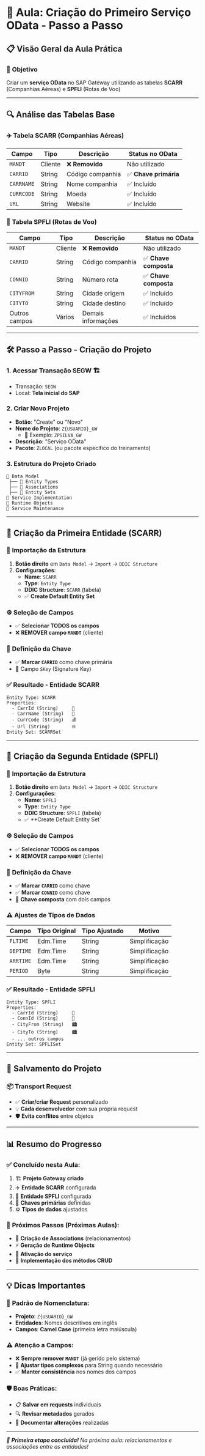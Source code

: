 # 🚀 Aula: Criação do Primeiro Serviço OData - Passo a Passo

## 📋 **Visão Geral da Aula Prática**

### 🎯 **Objetivo**
Criar um **serviço OData** no SAP Gateway utilizando as tabelas **SCARR** (Companhias Aéreas) e **SPFLI** (Rotas de Voo)

---

## 🔍 **Análise das Tabelas Base**

### ✈️ **Tabela SCARR (Companhias Aéreas)**
| Campo | Tipo | Descrição | Status no OData |
|-------|------|-----------|-----------------|
| `MANDT` | Cliente | ❌ **Removido** | Não utilizado |
| `CARRID` | String | Código companhia | ✅ **Chave primária** |
| `CARRNAME` | String | Nome companhia | ✅ Incluído |
| `CURRCODE` | String | Moeda | ✅ Incluído |
| `URL` | String | Website | ✅ Incluído |

### 🛫 **Tabela SPFLI (Rotas de Voo)**
| Campo | Tipo | Descrição | Status no OData |
|-------|------|-----------|-----------------|
| `MANDT` | Cliente | ❌ **Removido** | Não utilizado |
| `CARRID` | String | Código companhia | ✅ **Chave composta** |
| `CONNID` | String | Número rota | ✅ **Chave composta** |
| `CITYFROM` | String | Cidade origem | ✅ Incluído |
| `CITYTO` | String | Cidade destino | ✅ Incluído |
| Outros campos | Vários | Demais informações | ✅ Incluídos |

---

## 🛠️ **Passo a Passo - Criação do Projeto**

### 1. **Acessar Transação SEGW** 🏗️
- Transação: `SEGW`
- Local: **Tela inicial do SAP**

### 2. **Criar Novo Projeto**
- **Botão**: "Create" ou "Novo"
- **Nome do Projeto**: `Z{USUARIO}_GW`
  - 📝 Exemplo: `ZPSILVA_GW`
- **Descrição**: "Serviço OData"
- **Pacote**: `ZLOCAL` (ou pacote específico do treinamento)

### 3. **Estrutura do Projeto Criado**
```
📁 Data Model
 ├── 📁 Entity Types
 ├── 📁 Associations  
 ├── 📁 Entity Sets
📁 Service Implementation
📁 Runtime Objects
📁 Service Maintenance
```

---

## 🎯 **Criação da Primeira Entidade (SCARR)**

### 🔧 **Importação da Estrutura**
1. **Botão direito** em `Data Model` → `Import` → `DDIC Structure`
2. **Configurações**:
   - **Name**: `SCARR`
   - **Type**: `Entity Type`
   - **DDIC Structure**: `SCARR` (tabela)
   - ✅ **Create Default Entity Set**

### ⚙️ **Seleção de Campos**
- ✅ **Selecionar TODOS os campos**
- ❌ **REMOVER campo `MANDT`** (cliente)

### 🔑 **Definição da Chave**
- ✅ **Marcar `CARRID`** como chave primária
- 📌 Campo `SKey` (Signature Key)

### ✅ **Resultado - Entidade SCARR**
```abap
Entity Type: SCARR
Properties:
  - CarrId (String)     🔑
  - CarrName (String)   📝
  - CurrCode (String)   💰
  - Url (String)        🌐
Entity Set: SCARRSet
```

---

## 🎯 **Criação da Segunda Entidade (SPFLI)**

### 🔧 **Importação da Estrutura**
1. **Botão direito** em `Data Model` → `Import` → `DDIC Structure`
2. **Configurações**:
   - **Name**: `SPFLI`
   - **Type**: `Entity Type`
   - **DDIC Structure**: `SPFLI` (tabela)
   - ✅ **Create Default Entity Set`

### ⚙️ **Seleção de Campos**
- ✅ **Selecionar TODOS os campos**
- ❌ **REMOVER campo `MANDT`** (cliente)

### 🔑 **Definição da Chave**
- ✅ **Marcar `CARRID`** como chave
- ✅ **Marcar `CONNID`** como chave
- 📌 **Chave composta** com dois campos

### ⚠️ **Ajustes de Tipos de Dados**
| Campo | Tipo Original | Tipo Ajustado | Motivo |
|-------|---------------|---------------|--------|
| `FLTIME` | Edm.Time | String | Simplificação |
| `DEPTIME` | Edm.Time | String | Simplificação |
| `ARRTIME` | Edm.Time | String | Simplificação |
| `PERIOD` | Byte | String | Simplificação |

### ✅ **Resultado - Entidade SPFLI**
```abap
Entity Type: SPFLI
Properties:
  - CarrId (String)     🔑
  - ConnId (String)     🔑
  - CityFrom (String)   🏙️
  - CityTo (String)     🏙️
  - ... outros campos
Entity Set: SPFLISet
```

---

## 💾 **Salvamento do Projeto**

### 📦 **Transport Request**
- ✅ **Criar/criar Request** personalizado
- 💡 **Cada desenvolvedor** com sua própria request
- 🛡️ **Evita conflitos** entre objetos

---

## 📊 **Resumo do Progresso**

### ✅ **Concluído nesta Aula:**
1. 🏗️ **Projeto Gateway criado**
2. ✈️ **Entidade SCARR** configurada
3. 🛫 **Entidade SPFLI** configurada
4. 🔑 **Chaves primárias** definidas
5. ⚙️ **Tipos de dados** ajustados

### 🎯 **Próximos Passos (Próximas Aulas):**
- 🔗 **Criação de Associations** (relacionamentos)
- ⚡ **Geração de Runtime Objects**
- 🚀 **Ativação do serviço**
- 🔧 **Implementação dos métodos CRUD**

---

## 💡 **Dicas Importantes**

### 🎨 **Padrão de Nomenclatura:**
- **Projeto**: `Z{USUARIO}_GW`
- **Entidades**: Nomes descritivos em inglês
- **Campos**: **Camel Case** (primeira letra maiúscula)

### ⚠️ **Atenção a Campos:**
- ❌ **Sempre remover `MANDT`** (já gerido pelo sistema)
- 🔄 **Ajustar tipos complexos** para String quando necessário
- ✅ **Manter consistência** nos nomes dos campos

### 🛡️ **Boas Práticas:**
- 📋 **Salvar em requests** individuais
- 🔍 **Revisar metadados** gerados
- 📝 **Documentar alterações** realizadas

---
*🎉 **Primeira etapa concluída!** Na próxima aula: relacionamentos e associações entre as entidades!*